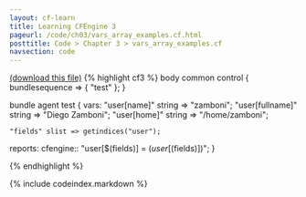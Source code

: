 ```yaml
---
layout: cf-learn
title: Learning CFEngine 3
pageurl: /code/ch03/vars_array_examples.cf.html
posttitle: Code > Chapter 3 > vars_array_examples.cf
navsection: code
---
```


[(download this file)](/src/ch03/vars_array_examples.cf)
{% highlight cf3 %}
body common control {
  bundlesequence => { "test" };
}

bundle agent test
{
  vars:
    "user[name]"       string => "zamboni";
    "user[fullname]"   string => "Diego Zamboni";
    "user[home]"       string => "/home/zamboni";

    "fields" slist => getindices("user");

  reports:
    cfengine::
      "user[$(fields)] = $(user[$(fields)])";
}

{% endhighlight %}

{% include codeindex.markdown %}
